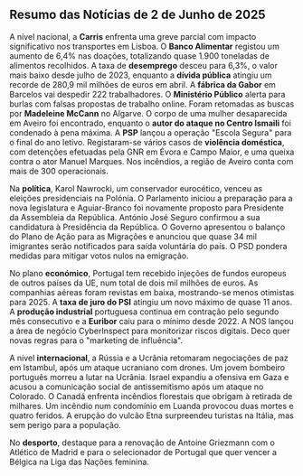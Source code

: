 ## Resumo das Notícias de 2 de Junho de 2025

A nível nacional, a **Carris** enfrenta uma greve parcial com impacto significativo nos transportes em Lisboa. O **Banco Alimentar** registou um aumento de 6,4% nas doações, totalizando quase 1.900 toneladas de alimentos recolhidos. A taxa de **desemprego** desceu para 6,3%, o valor mais baixo desde julho de 2023, enquanto a **dívida pública** atingiu um recorde de 280,9 mil milhões de euros em abril. A **fábrica da Gabor** em Barcelos vai despedir 222 trabalhadores. O **Ministério Público** alerta para burlas com falsas propostas de trabalho online. Foram retomadas as buscas por **Madeleine McCann** no Algarve. O corpo de uma mulher desaparecida em Aveiro foi encontrado, enquanto o **autor do ataque no Centro Ismaili** foi condenado à pena máxima. A **PSP** lançou a operação "Escola Segura" para o final do ano letivo. Registaram-se vários casos de **violência doméstica**, com detenções efetuadas pela GNR em Évora e Campo Maior, e uma queixa contra o ator Manuel Marques. Nos incêndios, a região de Aveiro conta com mais de 300 operacionais.

Na **política**, Karol Nawrocki, um conservador eurocético, venceu as eleições presidenciais na Polónia. O Parlamento iniciou a preparação para a nova legislatura e Aguiar-Branco foi novamente proposto para Presidente da Assembleia da República. António José Seguro confirmou a sua candidatura à Presidência da República. O Governo apresentou o balanço do Plano de Ação para as Migrações e anunciou que quase 34 mil imigrantes serão notificados para saída voluntária do país. O PSD pondera medidas para mitigar votos nulos na emigração.

No plano **económico**, Portugal tem recebido injeções de fundos europeus de outros países da UE, num total de dois mil milhões de euros. As companhias aéreas foram revistas em baixa, mostrando-se menos otimistas para 2025. A **taxa de juro do PSI** atingiu um novo máximo de quase 11 anos. A **produção industrial** portuguesa continua em contração pelo segundo mês consecutivo e a **Euribor** caiu para o mínimo desde 2022. A NOS lançou a área de negócio CyberInspect para monitorizar riscos digitais. Deco quer novas regras para o "marketing de influência".

A nível **internacional**, a Rússia e a Ucrânia retomaram negociações de paz em Istambul, após um ataque ucraniano com drones. Um jovem bombeiro português morreu a lutar na Ucrânia. Israel expandiu a ofensiva em Gaza e acusou a comunicação social de antissemitismo após um ataque no Colorado. O Canadá enfrenta incêndios florestais que obrigam à retirada de milhares. Um incêndio num condomínio em Luanda provocou duas mortes e quatro feridos. A erupção do vulcão Etna surpreendeu turistas na Itália, mas sem perigo para a população.

No **desporto**, destaque para a renovação de Antoine Griezmann com o Atlético de Madrid e para o selecionador de Portugal que quer vencer a Bélgica na Liga das Nações feminina.